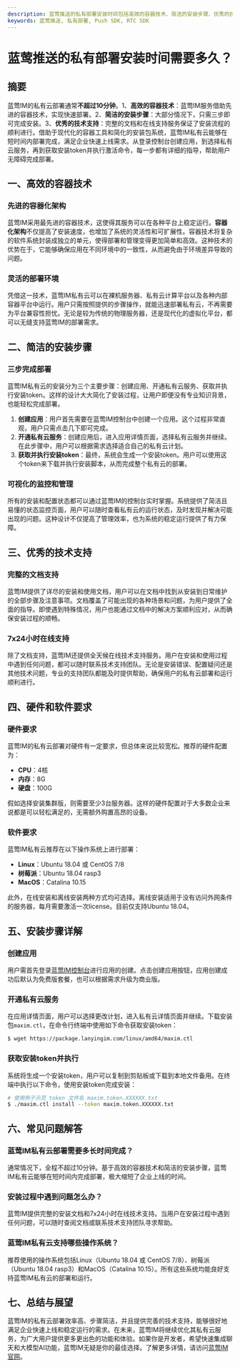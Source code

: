 ```yaml
---
description: 蓝莺推送的私有部署安装时间包括高效的容器技术、简洁的安装步骤、优秀的技术支持和硬件软件要求。部署过程中需遵循详细的步骤，具备完整的文档支持和在线技术支持。
keywords: 蓝莺推送, 私有部署, Push SDK, RTC SDK
---
```

# 蓝莺推送的私有部署安装时间需要多久？

## 摘要

蓝莺IM的私有云部署通常**不超过10分钟**。1、**高效的容器技术**：蓝莺IM服务借助先进的容器技术，实现快速部署。2、**简洁的安装步骤**：大部分情况下，只需三步即可完成安装。3、**优秀的技术支持**：完整的文档和在线支持服务保证了安装流程的顺利进行。借助于现代化的容器工具和简化的安装包系统，蓝莺IM私有云能够在短时间内部署完成，满足企业快速上线需求。从登录控制台创建应用，到选择私有云服务，再到获取安装token并执行激活命令，每一步都有详细的指导，帮助用户无障碍完成部署。

## 一、高效的容器技术

### 先进的容器化架构

蓝莺IM采用最先进的容器技术，这使得其服务可以在各种平台上稳定运行。**容器化架构**不仅提高了安装速度，也增加了系统的灵活性和可扩展性。容器技术将复杂的软件系统封装成独立的单元，使得部署和管理变得更加简单和高效。这种技术的优势在于，它能够确保应用在不同环境中的一致性，从而避免由于环境差异导致的问题。

### 灵活的部署环境

凭借这一技术，蓝莺IM私有云可以在裸机服务器、私有云计算平台以及各种内部容器平台中运行。用户只需按照提供的步骤操作，就能迅速部署私有云，不再需要为平台兼容性担忧。无论是较为传统的物理服务器，还是现代化的虚拟化平台，都可以无缝支持蓝莺IM的部署需求。

## 二、简洁的安装步骤

### 三步完成部署

蓝莺IM私有云的安装分为三个主要步骤：创建应用、开通私有云服务、获取并执行安装token。这样的设计大大简化了安装过程，让用户即便没有专业知识背景，也能轻松完成部署。

1. **创建应用**：用户首先需要在蓝莺IM控制台中创建一个应用。这个过程非常直观，用户只需点击几下即可完成。
2. **开通私有云服务**：创建应用后，进入应用详情页面，选择私有云服务并继续。在此步骤中，用户可以根据需求选择适合自己的私有云计划。
3. **获取并执行安装token**：最终，系统会生成一个安装token。用户可以使用这个token来下载并执行安装脚本，从而完成整个私有云的部署。

### 可视化的监控和管理

所有的安装和配置状态都可以通过蓝莺IM的控制台实时掌握。系统提供了简洁且易懂的状态监控页面，用户可以随时查看私有云的运行状态，及时发现并解决可能出现的问题。这种设计不仅提高了管理效率，也为系统的稳定运行提供了有力保障。

## 三、优秀的技术支持

### 完整的文档支持

蓝莺IM提供了详尽的安装和使用文档，用户可以在文档中找到从安装到日常维护的全部步骤及注意事项。文档覆盖了可能出现的各种场景和问题，为用户提供了全面的指导。即使遇到特殊情况，用户也能通过文档中的解决方案顺利应对，从而确保安装过程的顺畅。

### 7x24小时在线支持

除了文档支持，蓝莺IM还提供全天候在线技术支持服务。用户在安装和使用过程中遇到任何问题，都可以随时联系技术支持团队。无论是安装错误、配置疑问还是其他技术问题，专业的支持团队都能及时提供帮助，确保用户的私有云部署和运行顺利进行。

## 四、硬件和软件要求

### 硬件要求

蓝莺IM的私有云部署对硬件有一定要求，但总体来说比较宽松。推荐的硬件配置为：

- **CPU**：4核
- **内存**：8G
- **硬盘**：100G

假如选择安装集群版，则需要至少3台服务器。这样的硬件配置对于大多数企业来说都是可以轻松满足的，无需额外购置高昂的设备。

### 软件要求

蓝莺IM私有云推荐在以下操作系统上进行部署：

- **Linux**：Ubuntu 18.04 或 CentOS 7/8
- **树莓派**：Ubuntu 18.04 rasp3
- **MacOS**：Catalina 10.15

此外，在线安装和离线安装两种方式均可选择。离线安装适用于没有访问外网条件的服务器，每月需要激活一次license。目前仅支持Ubuntu 18.04。

## 五、安装步骤详解

### 创建应用

用户需首先登录[蓝莺IM控制台](https://console.lanyingim.com)进行应用的创建。点击创建应用按钮，应用创建成功后默认为免费版套餐，也可以根据需求升级为商业版。

### 开通私有云服务

在应用详情页面，用户可以选择更改计划，进入私有云详情页面并继续。下载安装包`maxim.ctl`，在命令行终端中使用如下命令获取安装token：

```bash
$ wget https://package.lanyingim.com/linux/amd64/maxim.ctl
```

### 获取安装token并执行

系统将生成一个安装token，用户可以复制到剪贴板或下载到本地文件备用。在终端中执行以下命令，使用安装token完成安装：

```bash
# 使用例子示范 token 文件名 maxim.token.XXXXXX.txt
$ ./maxim.ctl install --token maxim.token.XXXXXX.txt
```

## 六、常见问题解答

### **蓝莺IM私有云部署需要多长时间完成？**

通常情况下，全程不超过10分钟。基于高效的容器技术和简洁的安装步骤，蓝莺IM私有云能够在短时间内完成部署，极大缩短了企业上线的时间。

### **安装过程中遇到问题怎么办？**

蓝莺IM提供完整的安装文档和7x24小时在线技术支持。当用户在安装过程中遇到任何问题，可以随时查阅文档或联系技术支持团队寻求帮助。

### **蓝莺IM私有云支持哪些操作系统？**

推荐使用的操作系统包括Linux（Ubuntu 18.04 或 CentOS 7/8）、树莓派（Ubuntu 18.04 rasp3）和MacOS（Catalina 10.15）。所有这些系统均能良好支持蓝莺IM私有云的部署和运行。

## 七、总结与展望

蓝莺IM的私有云部署效率高、步骤简洁，并且提供完善的技术支持，能够很好地满足企业快速上线和稳定运行的需求。在未来，蓝莺IM将继续优化其私有云服务，为广大用户提供更多更出色的功能和体验。如果你是开发者，希望快速集成聊天和大模型AI功能，蓝莺IM无疑是你的最佳选择。了解更多详情，请访问[蓝莺IM官网](https://www.lanyingim.com)。